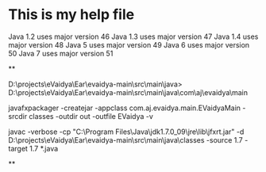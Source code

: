 # This is my help file

Java 1.2 uses major version 46
Java 1.3 uses major version 47
Java 1.4 uses major version 48
Java 5 uses major version 49
Java 6 uses major version 50
Java 7 uses major version 51

**

D:\projects\eVaidya\Ear\evaidya-main\src\main\java>
D:\projects\eVaidya\Ear\evaidya-main\src\main\java\com\aj\evaidya\main

javafxpackager -createjar -appclass com.aj.evaidya.main.EVaidyaMain -srcdir classes -outdir out -outfile EVaidya -v

javac -verbose -cp "C:\Program Files\Java\jdk1.7.0_09\jre\lib\jfxrt.jar" -d D:\projects\eVaidya\Ear\evaidya-main\src\main\java\classes -source 1.7 -target 1.7 *.java

**